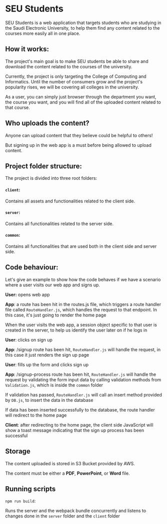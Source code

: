 # SEU Students

SEU Students is a web application that targets students who are studying in the Saudi Electronic University, to help them find any content related to the courses more easily all in one place.

## How it works:

The project's main goal is to make SEU students be able to share and download the content related to the courses of the university.

Currently, the project is only targeting the College of Computing and Informatics. Until the number of consumers grow and the project's popularity rises, we will be covering all colleges in the university.

As a user, you can simply just browser through the department you want, the course you want, and you will find all of the uploaded content related to that course.

## Who uploads the content?

Anyone can upload content that they believe could be helpful to others! 

But signing up in the web app is a must before being allowed to upload content.

## Project folder structure:

The project is divided into three root folders:

#### ```client```:

Contains all assets and functionalities related to the client side.

#### ```server```:

Contains all functionalities related to the server side.

#### ```common```:

Contains all functionalities that are used both in the client side and server side.

## Code behaviour:

Let's give an example to show how the code behaves if we have a scenario where a user visits our web app and signs up.

**User:** opens web app

**App**: a route has been hit in the routes.js file, which triggers a route handler file called ```RouteHandler.js```, which handles the request to that endpoint. In this case, it's just going to render the home page

When the user visits the web app, a session object specific to that user is created in the server, to help us identify the user later on if he logs in

**User**: clicks on sign up

**App**: /signup route has been hit, ```RouteHandler.js``` will handle the request, in this case it just renders the sign up page

**User**: fills up the form and clicks sign up

**App**: /signup-process route has been hit, ```RouteHandler.js``` will handle the request by validating the form input data by calling validation methods from ```Validation.js```, which is inside the ```common``` folder

If validation has passed, ```RouteHandler.js``` will call an insert method provided by ```DB.js```, to insert the data in the database

If data has been inserted successfully to the database, the route handler will redirect to the home page

**Client**: after redirecting to the home page, the client side JavaScript will show a toast message indicating that the sign up process has been successful

## Storage

The content uploaded is stored in S3 Bucket provided by AWS.

The content must be either a  **PDF**, **PowerPoint**, or **Word** file.

## Running scripts

```npm run build```:

Runs the server and the webpack bundle concurrently and listens to changes done in the ```server``` folder and the ```client``` folder
